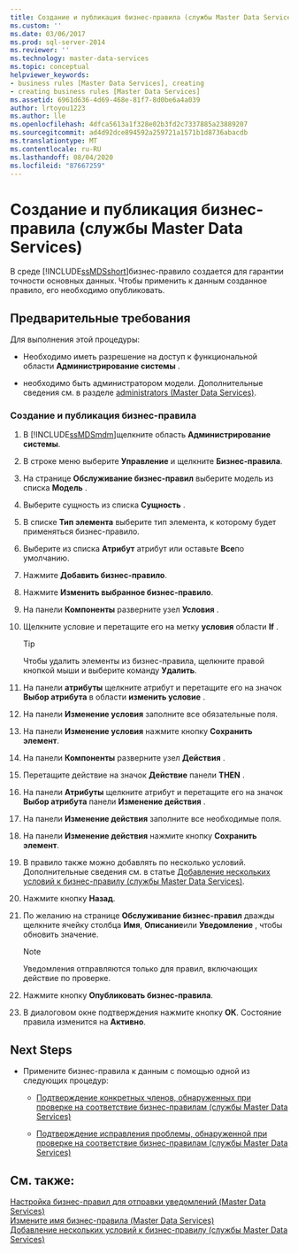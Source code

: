 ```yaml
---
title: Создание и публикация бизнес-правила (службы Master Data Services) | Документы Майкрософт
ms.custom: ''
ms.date: 03/06/2017
ms.prod: sql-server-2014
ms.reviewer: ''
ms.technology: master-data-services
ms.topic: conceptual
helpviewer_keywords:
- business rules [Master Data Services], creating
- creating business rules [Master Data Services]
ms.assetid: 6961d636-4d69-468e-81f7-8d0be6a4a039
author: lrtoyou1223
ms.author: lle
ms.openlocfilehash: 4dfca5613a1f328e02b3fd2c7337885a23889207
ms.sourcegitcommit: ad4d92dce894592a259721a1571b1d8736abacdb
ms.translationtype: MT
ms.contentlocale: ru-RU
ms.lasthandoff: 08/04/2020
ms.locfileid: "87667259"
---
```

# <a name="create-and-publish-a-business-rule-master-data-services"></a>Создание и публикация бизнес-правила (службы Master Data Services)
  В среде [!INCLUDE[ssMDSshort](../includes/ssmdsshort-md.md)]бизнес-правило создается для гарантии точности основных данных. Чтобы применить к данным созданное правило, его необходимо опубликовать.  
  
## <a name="prerequisites"></a>Предварительные требования  
 Для выполнения этой процедуры:  
  
-   Необходимо иметь разрешение на доступ к функциональной области **Администрирование системы** .  
  
-   необходимо быть администратором модели. Дополнительные сведения см. в разделе [administrators &#40;Master Data Services&#41;](administrators-master-data-services.md).  
  
### <a name="to-create-and-publish-a-business-rule"></a>Создание и публикация бизнес-правила  
  
1.  В [!INCLUDE[ssMDSmdm](../includes/ssmdsmdm-md.md)]щелкните область **Администрирование системы**.  
  
2.  В строке меню выберите **Управление** и щелкните **Бизнес-правила**.  
  
3.  На странице **Обслуживание бизнес-правил** выберите модель из списка **Модель** .  
  
4.  Выберите сущность из списка **Сущность** .  
  
5.  В списке **Тип элемента** выберите тип элемента, к которому будет применяться бизнес-правило.  
  
6.  Выберите из списка **Атрибут** атрибут или оставьте **Все**по умолчанию.  
  
7.  Нажмите **Добавить бизнес-правило**.  
  
8.  Нажмите **Изменить выбранное бизнес-правило**.  
  
9. На панели **Компоненты** разверните узел **Условия** .  
  
10. Щелкните условие и перетащите его на метку **условия** области **If** .  
  
    > [!TIP]  
    >  Чтобы удалить элементы из бизнес-правила, щелкните правой кнопкой мыши и выберите команду **Удалить**.  
  
11. На панели **атрибуты** щелкните атрибут и перетащите его на значок **Выбор атрибута** в области **изменить условие** .  
  
12. На панели **Изменение условия** заполните все обязательные поля.  
  
13. На панели **Изменение условия** нажмите кнопку **Сохранить элемент**.  
  
14. На панели **Компоненты** разверните узел **Действия** .  
  
15. Перетащите действие на значок **Действие** панели **THEN** .  
  
16. На панели **Атрибуты** щелкните атрибут и перетащите его на значок **Выбор атрибута** панели **Изменение действия** .  
  
17. На панели **Изменение действия** заполните все необходимые поля.  
  
18. На панели **Изменение действия** нажмите кнопку **Сохранить элемент**.  
  
19. В правило также можно добавлять по несколько условий. Дополнительные сведения см. в статье [Добавление нескольких условий к бизнес-правилу (службы Master Data Services)](../../2014/master-data-services/add-multiple-conditions-to-a-business-rule-master-data-services.md).  
  
20. Нажмите кнопку **Назад**.  
  
21. По желанию на странице **Обслуживание бизнес-правил** дважды щелкните ячейку столбца **Имя**, **Описание**или **Уведомление** , чтобы обновить значение.  
  
    > [!NOTE]  
    >  Уведомления отправляются только для правил, включающих действие по проверке.  
  
22. Нажмите кнопку **Опубликовать бизнес-правила**.  
  
23. В диалоговом окне подтверждения нажмите кнопку **ОК**. Состояние правила изменится на **Активно**.  
  
## <a name="next-steps"></a>Next Steps  
  
-   Примените бизнес-правила к данным с помощью одной из следующих процедур:  
  
    -   [Подтверждение конкретных членов, обнаруженных при проверке на соответствие бизнес-правилам (службы Master Data Services)](../../2014/master-data-services/validate-specific-members-against-business-rules-master-data-services.md)  
  
    -   [Подтверждение исправления проблемы, обнаруженной при проверке на соответствие бизнес-правилам (службы Master Data Services)](../../2014/master-data-services/validate-a-version-against-business-rules-master-data-services.md)  
  
## <a name="see-also"></a>См. также:  
 [Настройка бизнес-правил для отправки уведомлений &#40;Master Data Services&#41;](../../2014/master-data-services/configure-business-rules-to-send-notifications-master-data-services.md)   
 [Измените имя бизнес-правила &#40;Master Data Services&#41;](../../2014/master-data-services/change-a-business-rule-name-master-data-services.md)   
 [Добавление нескольких условий к бизнес-правилу (службы Master Data Services)](../../2014/master-data-services/add-multiple-conditions-to-a-business-rule-master-data-services.md)  
  
  
